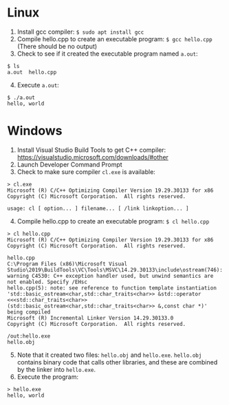 # Linux

1. Install gcc compiler: `$ sudo apt install gcc`
2. Compile hello.cpp to create an executable program: `$ gcc hello.cpp`
(There should be no output)
3. Check to see if it created the executable program named `a.out`:
```
$ ls
a.out  hello.cpp
```
4. Execute `a.out`:
```
$ ./a.out
hello, world
```

# Windows

1. Install Visual Studio Build Tools to get C++ compiler: https://visualstudio.microsoft.com/downloads/#other
2. Launch Developer Command Prompt
3. Check to make sure compiler `cl.exe` is available:
```
> cl.exe
Microsoft (R) C/C++ Optimizing Compiler Version 19.29.30133 for x86
Copyright (C) Microsoft Corporation.  All rights reserved.

usage: cl [ option... ] filename... [ /link linkoption... ]
```
4. Compile hello.cpp to create an executable program: `$ cl hello.cpp`
```
> cl hello.cpp
Microsoft (R) C/C++ Optimizing Compiler Version 19.29.30133 for x86
Copyright (C) Microsoft Corporation.  All rights reserved.

hello.cpp
C:\Program Files (x86)\Microsoft Visual Studio\2019\BuildTools\VC\Tools\MSVC\14.29.30133\include\ostream(746): warning C4530: C++ exception handler used, but unwind semantics are not enabled. Specify /EHsc
hello.cpp(5): note: see reference to function template instantiation 'std::basic_ostream<char,std::char_traits<char>> &std::operator <<<std::char_traits<char>>(std::basic_ostream<char,std::char_traits<char>> &,const char *)' being compiled
Microsoft (R) Incremental Linker Version 14.29.30133.0
Copyright (C) Microsoft Corporation.  All rights reserved.

/out:hello.exe
hello.obj
```
5. Note that it created two files: `hello.obj` and `hello.exe`. `hello.obj` contains binary code that calls other libraries, and these are combined by the linker into `hello.exe`.
6. Execute the program:
```
> hello.exe
hello, world
```